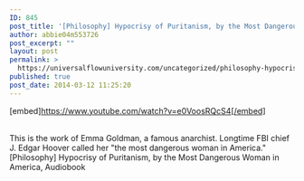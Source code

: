 ```yaml
---
ID: 845
post_title: '[Philosophy] Hypocrisy of Puritanism, by the Most Dangerous Woman in America,'
author: abbie04m553726
post_excerpt: ""
layout: post
permalink: >
  https://universalflowuniversity.com/uncategorized/philosophy-hypocrisy-of-puritanism-by-the-most-dangerous-woman-in-america/
published: true
post_date: 2014-03-12 11:25:20
---
```

[embed]https://www.youtube.com/watch?v=e0VoosRQcS4[/embed]</br></br>
<p>This is the work of Emma Goldman, a famous anarchist. Longtime FBI chief J. Edgar Hoover called her "the most dangerous woman in America."
[Philosophy] Hypocrisy of Puritanism, by the Most Dangerous Woman in America, Audiobook</p>